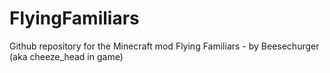 # FlyingFamiliars

Github repository for the Minecraft mod Flying Familiars - by Beesechurger (aka cheeze_head in game)
